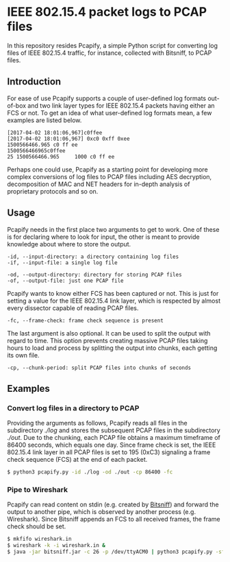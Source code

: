 # IEEE 802.15.4 packet logs to PCAP files 

In this repository resides Pcapify, a simple Python script for converting log files of IEEE 802.15.4 traffic, for instance, collected with Bitsniff, to PCAP files.

## Introduction

For ease of use Pcapify supports a couple of user-defined log formats out-of-box and two link layer types for IEEE 802.15.4 packets having either an FCS or not. To get an idea of what user-defined log formats mean, a few examples are listed below.

```no-highlight
[2017-04-02 18:01:06,967]c0ffee
[2017-04-02 18:01:06,967] 0xc0 0xff 0xee
1500566466.965 c0 ff ee
1500566466965c0ffee
25 1500566466.965     1000 c0 ff ee
```

Perhaps one could use, Pcapify as a starting point for developing more complex conversions of log files to PCAP files including AES decryption, decomposition of MAC and NET headers for in-depth analysis of proprietary protocols and so on.

## Usage

Pcapify needs in the first place two arguments to get to work. One of these is for declaring where to look for input, the other is meant to provide knowledge about where to store the output.

```no-highlight
-id, --input-directory: a directory containing log files
-if, --input-file: a single log file
```

```no-highlight
-od, --output-directory: directory for storing PCAP files
-of, --output-file: just one PCAP file
```

Pcapify wants to know either FCS has been captured or not. This is just for setting a value for the IEEE 802.15.4 link layer, which is respected by almost every dissector capable of reading PCAP files.

```no-highlight
-fc, --frame-check: frame check sequence is present
```

The last argument is also optional. It can be used to split the output with regard to time. This option prevents creating massive PCAP files taking hours to load and process by splitting the output into chunks, each getting its own file.

```no-highlight
-cp, --chunk-period: split PCAP files into chunks of seconds
```

## Examples

### Convert log files in a directory to PCAP

Providing the arguments as follows, Pcapify reads all files in the subdirectory *./log* and stores the subsequent PCAP files in the subdirectory *./out*. Due to the chunking, each PCAP file obtains a maximum timeframe of 86400 seconds, which equals one day. Since frame check is set, the IEEE 802.15.4 link layer in all PCAP files is set to 195 (0xC3) signaling a frame check sequence (FCS) at the end of each packet.

```bash
$ python3 pcapify.py -id ./log -od ./out -cp 86400 -fc
```

### Pipe to Wireshark

Pcapify can read content on stdin (e.g. created by [Bitsniff](https://github.com/m6c7l/bitsniff)) and forward the output to another pipe, which is observed by another process (e.g. Wireshark). Since Bitsniff appends an FCS to all received frames, the frame check should be  set.

```bash
$ mkfifo wireshark.in
$ wireshark -k -i wireshark.in &
$ java -jar bitsniff.jar -c 26 -p /dev/ttyACM0 | python3 pcapify.py -sf /dev/stdin -tf wireshark.in -fc
```


